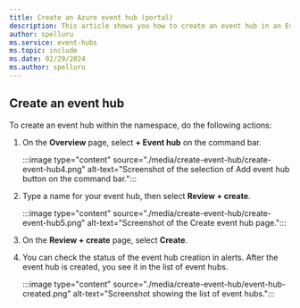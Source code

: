 ```yaml
---
title: Create an Azure event hub (portal)
description: This article shows you how to create an event hub in an Event Hubs namespace in the Azure portal. 
author: spelluru
ms.service: event-hubs
ms.topic: include
ms.date: 02/29/2024
ms.author: spelluru
---
```


## Create an event hub

To create an event hub within the namespace, do the following actions:

1. On the **Overview** page, select **+ Event hub** on the command bar. 

      :::image type="content" source="./media/create-event-hub/create-event-hub4.png" alt-text="Screenshot of the selection of Add event hub button on the command bar.":::
1. Type a name for your event hub, then select **Review + create**.

      :::image type="content" source="./media/create-event-hub/create-event-hub5.png" alt-text="Screenshot of the Create event hub page.":::
1. On the **Review + create** page, select **Create**. 
1. You can check the status of the event hub creation in alerts. After the event hub is created, you see it in the list of event hubs.

      :::image type="content" source="./media/create-event-hub/event-hub-created.png" alt-text="Screenshot showing the list of event hubs.":::
